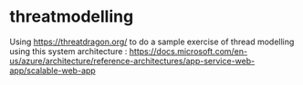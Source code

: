 # threatmodelling

Using https://threatdragon.org/ to do a sample exercise of thread modelling using this system architecture : https://docs.microsoft.com/en-us/azure/architecture/reference-architectures/app-service-web-app/scalable-web-app

